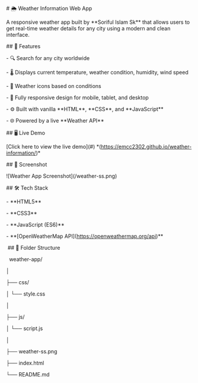 \# 🌦️ Weather Information Web App



A responsive weather app built by \*\*Soriful Islam Sk\*\* that allows users to get real-time weather details for any city using a modern and clean interface.



\## 🚀 Features



\- 🔍 Search for any city worldwide  

\- 🌡️ Displays current temperature, weather condition, humidity, wind speed  

\- 🌇 Weather icons based on conditions  

\- 📱 Fully responsive design for mobile, tablet, and desktop  

\- ⚙️ Built with vanilla \*\*HTML\*\*, \*\*CSS\*\*, and \*\*JavaScript\*\*  

\- 🌐 Powered by a live \*\*Weather API\*\*



\## 🖥️ Live Demo



\[Click here to view the live demo](#) \*(https://emcc2302.github.io/weather-information/)\*



\## 📸 Screenshot



!\[Weather App Screenshot](/weather-ss.png)  



\## 🛠️ Tech Stack



\- \*\*HTML5\*\*

\- \*\*CSS3\*\*

\- \*\*JavaScript (ES6)\*\*

\- \*\*\[OpenWeatherMap API](https://openweathermap.org/api)\*\* 



&nbsp;## 📂 Folder Structure



&nbsp; weather-app/

│

├── css/

│ └── style.css

│

├── js/

│ └── script.js

│

├── weather-ss.png

├── index.html

└── README.md




